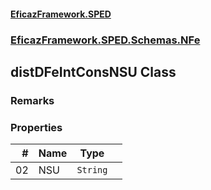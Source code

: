 #### [EficazFramework.SPED](EficazFrameworkSPED.md 'EficazFramework SPED')
### [EficazFramework.SPED.Schemas.NFe](EficazFramework.SPED.Schemas.NFe.md 'EficazFramework.SPED.Schemas.NFe')

## distDFeIntConsNSU Class

### Remarks
### Properties

| # | Name | Type | |
| ---: | :--- | :---: | :--- |
| 02 | NSU | `String` |  |
